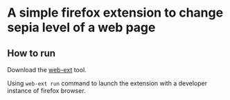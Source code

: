 # A simple firefox extension to change sepia level of a web page

## How to run
Download the [web-ext](https://extensionworkshop.com/documentation/develop/getting-started-with-web-ext/) tool.

Using `web-ext run` command to launch the extension with a developer instance of firefox browser.

